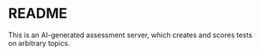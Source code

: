 # README

This is an AI-generated assessment server, which creates and scores tests on arbitrary topics.
